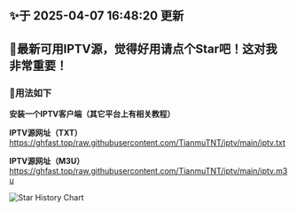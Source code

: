 ## ✨于 2025-04-07 16:48:20 更新
## 🎉最新可用IPTV源，觉得好用请点个Star吧！这对我非常重要！
### 🎈用法如下
**安装一个IPTV客户端（其它平台上有相关教程）**

**IPTV源网址（TXT）** https://ghfast.top/raw.githubusercontent.com/TianmuTNT/iptv/main/iptv.txt

**IPTV源网址（M3U）** https://ghfast.top/raw.githubusercontent.com/TianmuTNT/iptv/main/iptv.m3u

![Star History Chart](https://api.star-history.com/svg?repos=TianmuTNT/iptv)
